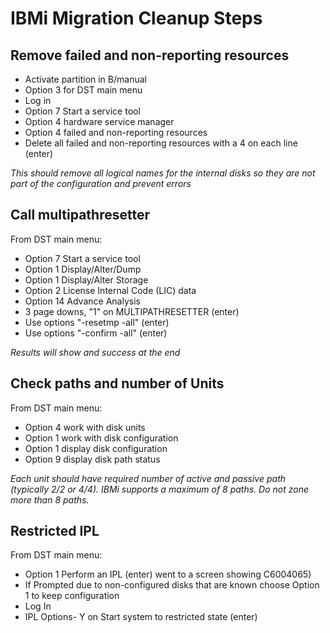 # IBMi Migration Cleanup Steps
## Remove failed and non-reporting resources
- Activate partition in B/manual
- Option 3  for DST main menu
- Log in
- Option 7 Start a service tool
- Option 4 hardware service manager
- Option 4  failed and non-reporting resources
- Delete all failed and non-reporting resources with a 4 on each line (enter)

*This should remove all logical names for the internal disks so they are not part of the configuration and prevent errors*
## Call multipathresetter
From DST main menu:
- Option 7 Start a service tool
- Option 1 Display/Alter/Dump
- Option 1 Display/Alter Storage
- Option  2 License Internal Code (LIC) data
- Option 14 Advance Analysis
- 3 page downs, "1" on MULTIPATHRESETTER (enter)
- Use options "-resetmp -all" (enter)
- Use options "-confirm -all" (enter)

*Results will show and success at the end*

## Check paths and number of Units
From DST main menu:
- Option 4 work with disk units
- Option 1 work with disk configuration
- Option 1 display disk configuration
- Option 9 display disk path status

*Each unit should have required number of active and passive path (typically 2/2 or 4/4).  IBMi supports a maximum of 8 paths.  Do not zone more than 8 paths.*

## Restricted IPL
From DST main menu:
- Option 1 Perform an IPL (enter) went to a screen showing C6004065)
- If Prompted due to non-configured disks that are known choose Option 1 to keep configuration
- Log In
- IPL Options-  Y on Start system to restricted state (enter)